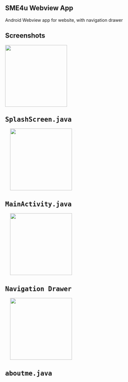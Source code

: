 ## SME4u Webview App
 Android Webview app for website, with navigation drawer

## Screenshots
<div style={{display: flex; flex-direction: row}}>
   <kbd><img src="https://user-images.githubusercontent.com/47142604/109769259-f5869380-7c1f-11eb-9b03-c1817992221a.jpg" width="200" /><h2>SplashScreen.java</h2></kbd> &nbsp; &nbsp;
   <kbd><img src="https://user-images.githubusercontent.com/47142604/109769246-f15a7600-7c1f-11eb-9110-12d2548817ee.jpg" width="200" /><h2>MainActivity.java</h2></kbd> &nbsp; &nbsp; 
   <kbd><img src="https://user-images.githubusercontent.com/47142604/109769287-fe776500-7c1f-11eb-8cb9-8d232f56ebc2.jpg" width="200" /><h2>Navigation Drawer</h2></kbd> &nbsp; &nbsp;
   <kbd><img src="https://user-images.githubusercontent.com/47142604/109769266-f7505700-7c1f-11eb-9a5b-9ea04fbe6bb8.jpg" width="200" /><h2>aboutme.java</h2></kbd> &nbsp; &nbsp;
</div>
